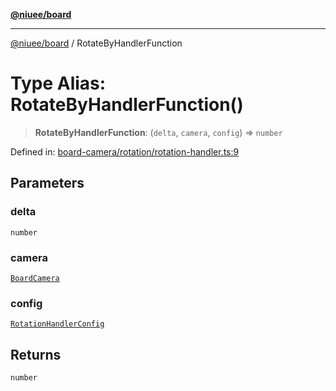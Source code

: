 [**@niuee/board**](../README.md)

***

[@niuee/board](../globals.md) / RotateByHandlerFunction

# Type Alias: RotateByHandlerFunction()

> **RotateByHandlerFunction**: (`delta`, `camera`, `config`) => `number`

Defined in: [board-camera/rotation/rotation-handler.ts:9](https://github.com/niuee/board/blob/e6c1edcccf6525a0cc9088782c7c4653e837f533/src/board-camera/rotation/rotation-handler.ts#L9)

## Parameters

### delta

`number`

### camera

[`BoardCamera`](../interfaces/BoardCamera.md)

### config

[`RotationHandlerConfig`](RotationHandlerConfig.md)

## Returns

`number`
